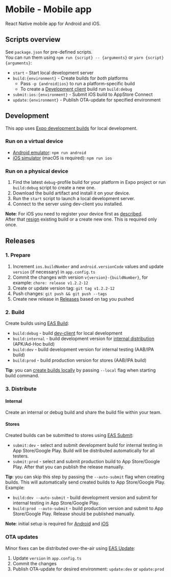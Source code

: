 # Mobile - Mobile app

React Native mobile app for Android and iOS.

## Scripts overview

See `package.json` for pre-defined scripts.\
You can run them using `npm run {script} -- {arguments}` or `yarn {script} {arguments}`:

- `start` - Start local development server
- `build:{environment}` - Create builds for _both_ platforms
  - Pass `-p {android|ios}` to run a platform-specific build
  - To create a [Development client](https://docs.expo.dev/develop/development-builds/introduction/) build run `build:debug`
- `submit:ios:{environment}` - Submit iOS build to AppStore Connect
- `update:{environment}` - Publish OTA-update for specified environment

## Development

This app uses [Expo development builds](https://docs.expo.dev/develop/development-builds/introduction/)
for local development.

### Run on a virtual device

- [Android emulator](https://docs.expo.dev/workflow/android-studio-emulator/): `npm run android`
- [iOS simulator](https://docs.expo.dev/workflow/ios-simulator/) (macOS is required): `npm run ios`

### Run on a physical device

1. Find the latest `debug`-profile build for your platform in Expo project or run `build:debug` script to create a new one.
1. Download the build artifact and install it on your device.
1. Run the `start` script to launch a local development server.
1. Connect to the server using dev-client you installed.

**Note**: For iOS you need to register your device first as [described](https://docs.expo.dev/build/internal-distribution/#setting-up-ad-hoc-provisioning).\
After that [resign](https://docs.expo.dev/app-signing/app-credentials/#re-signing-new-credentials) existing build or a create new one. This is required only once.

## Releases

### 1. Prepare

1. Increment `ios.buildNumber` and `android.versionCode` values and update `version` (if necessary) in `app.config.ts`
1. Commit the changes with version `v{version}-{buildNumber}`, for example: `chore: release v1.2.2-12`
1. Create or update version tag: `git tag v1.2.2-12`
1. Push changes: `git push && git push --tags`
1. Create new release in [Releases](../../../../-/releases) based on tag you pushed

### 2. Build

Create builds using [EAS Build](https://docs.expo.dev/build/introduction/):

- `build:debug` - build [dev-client](https://docs.expo.dev/develop/development-builds/create-a-build/) for local development
- `build:internal` - build development version for [internal distribution](https://docs.expo.dev/tutorial/eas/internal-distribution-builds/) (APK/Ad-Hoc build)
- `build:dev` - build development version for internal testing (AAB/IPA build)
- `build:prod` - build production version for stores (AAB/IPA build)

**Tip**: you can [create builds locally](https://docs.expo.dev/build-reference/local-builds/) by passing `--local` flag when starting build command.

### 3. Distribute

#### Internal

Create an internal or debug build and share the build file within your team.

#### Stores

Created builds can be submitted to stores using [EAS Submit](https://docs.expo.dev/submit/introduction/):

- `submit:dev` - select and submit development build for internal testing in App Store/Google Play. Build will be distributed automatically for all testers.
- `submit:prod` - select and submit production build to App Store/Google Play. After that you can publish the release manually.

**Tip**: you can skip this step by passing the `--auto-submit` flag when creating builds.
This will automatically send created builds to App Store/Google Play. Example:

- `build:dev --auto-submit` - build development version and submit for internal testing in App Store/Google Play.
- `build:prod --auto-submit` - build production version and submit to App Store/Google Play. Release should be published manually.

**Note**: initial setup is required for [Android](https://docs.expo.dev/submit/android/) and [iOS](https://docs.expo.dev/submit/ios)

### OTA updates

Minor fixes can be distributed over-the-air using [EAS Update](https://docs.expo.dev/eas-update/introduction/):

1. Update `version` in `app.config.ts`
2. Commit the changes
3. Publish OTA-update for desired environment: `update:dev` or `update:prod`
